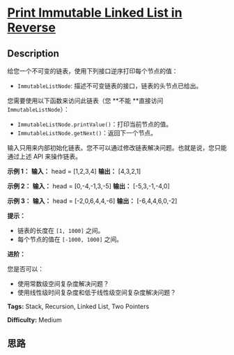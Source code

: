 # [Print Immutable Linked List in Reverse][title]

## Description

给您一个不可变的链表，使用下列接口逆序打印每个节点的值：

  * `ImmutableListNode`: 描述不可变链表的接口，链表的头节点已给出。

您需要使用以下函数来访问此链表（您  **不能  **直接访问 `ImmutableListNode`）：

  * `ImmutableListNode.printValue()`：打印当前节点的值。
  * `ImmutableListNode.getNext()`：返回下一个节点。

输入只用来内部初始化链表。您不可以通过修改链表解决问题。也就是说，您只能通过上述 API 来操作链表。



**示例 1：**
            **输入：** head = [1,2,3,4]    **输出：** [4,3,2,1]    

**示例 2：**
            **输入：** head = [0,-4,-1,3,-5]    **输出：** [-5,3,-1,-4,0]    

**示例 3：**
            **输入：** head = [-2,0,6,4,4,-6]    **输出：** [-6,4,4,6,0,-2]    



**提示：**

  * 链表的长度在 `[1, 1000]` 之间。
  * 每个节点的值在 `[-1000, 1000]` 之间。



**进阶：**

您是否可以：

  * 使用常数级空间复杂度解决问题？
  * 使用线性级时间复杂度和低于线性级空间复杂度解决问题？


**Tags:** Stack, Recursion, Linked List, Two Pointers

**Difficulty:** Medium

## 思路

[title]: https://leetcode-cn.com/problems/print-immutable-linked-list-in-reverse
